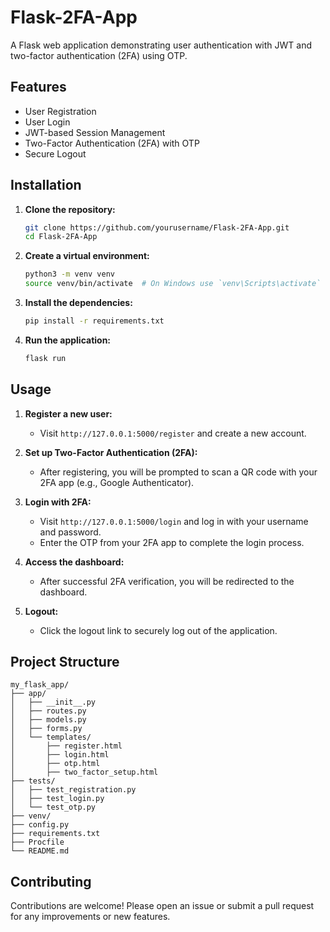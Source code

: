 
# Flask-2FA-App

A Flask web application demonstrating user authentication with JWT and two-factor authentication (2FA) using OTP.

## Features

- User Registration
- User Login
- JWT-based Session Management
- Two-Factor Authentication (2FA) with OTP
- Secure Logout

## Installation

1. **Clone the repository:**

   ```bash
   git clone https://github.com/yourusername/Flask-2FA-App.git
   cd Flask-2FA-App
   ```

2. **Create a virtual environment:**

   ```bash
   python3 -m venv venv
   source venv/bin/activate  # On Windows use `venv\Scripts\activate`
   ```

3. **Install the dependencies:**

   ```bash
   pip install -r requirements.txt
   ```

4. **Run the application:**

   ```bash
   flask run
   

## Usage

1. **Register a new user:**

   - Visit `http://127.0.0.1:5000/register` and create a new account.

2. **Set up Two-Factor Authentication (2FA):**

   - After registering, you will be prompted to scan a QR code with your 2FA app (e.g., Google Authenticator).

3. **Login with 2FA:**

   - Visit `http://127.0.0.1:5000/login` and log in with your username and password.
   - Enter the OTP from your 2FA app to complete the login process.

4. **Access the dashboard:**

   - After successful 2FA verification, you will be redirected to the dashboard.

5. **Logout:**

   - Click the logout link to securely log out of the application.

## Project Structure

```
my_flask_app/
├── app/
│   ├── __init__.py
│   ├── routes.py
│   ├── models.py
│   ├── forms.py
│   └── templates/
│       ├── register.html
│       ├── login.html
│       ├── otp.html
│       ├── two_factor_setup.html
├── tests/
│   ├── test_registration.py
│   ├── test_login.py
│   └── test_otp.py
├── venv/
├── config.py
├── requirements.txt
├── Procfile
└── README.md
```


## Contributing

Contributions are welcome! Please open an issue or submit a pull request for any improvements or new features.
